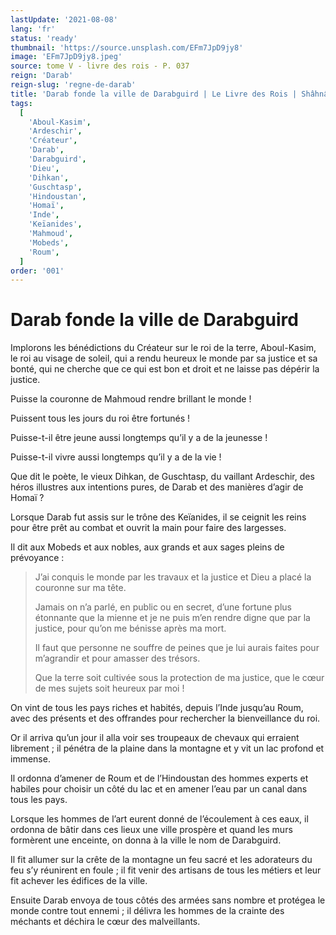 ```yaml
---
lastUpdate: '2021-08-08'
lang: 'fr'
status: 'ready'
thumbnail: 'https://source.unsplash.com/EFm7JpD9jy8'
image: 'EFm7JpD9jy8.jpeg'
source: tome V - livre des rois - P. 037
reign: 'Darab'
reign-slug: 'regne-de-darab'
title: 'Darab fonde la ville de Darabguird | Le Livre des Rois | Shâhnâmeh'
tags:
  [
    'Aboul-Kasim',
    'Ardeschir',
    'Créateur',
    'Darab',
    'Darabguird',
    'Dieu',
    'Dihkan',
    'Guschtasp',
    'Hindoustan',
    'Homaï',
    'Inde',
    'Keïanides',
    'Mahmoud',
    'Mobeds',
    'Roum',
  ]
order: '001'
---
```


<!-- LTeX: language=fr -->

# Darab fonde la ville de Darabguird

Implorons les bénédictions du Créateur sur le roi de la terre, Aboul-Kasim, le roi au visage de soleil, qui a rendu heureux le monde par sa justice et sa bonté, qui ne cherche que ce qui est bon et droit et ne laisse pas dépérir la justice.

Puisse la couronne de Mahmoud rendre brillant le monde !

Puissent tous les jours du roi être fortunés !

Puisse-t-il être jeune aussi longtemps qu’il y a de la jeunesse !

Puisse-t-il vivre aussi longtemps qu’il y a de la vie !

Que dit le poète, le vieux Dihkan, de Guschtasp, du vaillant Ardeschir, des héros illustres aux intentions pures, de Darab et des manières d’agir de Homaï ?

Lorsque Darab fut assis sur le trône des Keïanides, il se ceignit les reins pour être prêt au combat et ouvrit la main pour faire des largesses.

Il dit aux Mobeds et aux nobles, aux grands et aux sages pleins de prévoyance :

> J’ai conquis le monde par les travaux et la justice et Dieu a placé la couronne sur ma tête.
>
> Jamais on n’a parlé, en public ou en secret, d’une fortune plus étonnante que la mienne et je ne puis m’en rendre digne que par la justice, pour qu’on me bénisse après ma mort.
>
> Il faut que personne ne souffre de peines que je lui aurais faites pour m’agrandir et pour amasser des trésors.
>
> Que la terre soit cultivée sous la protection de ma justice, que le cœur de mes sujets soit heureux par moi !

On vint de tous les pays riches et habités, depuis l’Inde jusqu’au Roum, avec des présents et des offrandes pour rechercher la bienveillance du roi.

Or il arriva qu’un jour il alla voir ses troupeaux de chevaux qui erraient librement ; il pénétra de la plaine dans la montagne et y vit un lac profond et immense.

Il ordonna d’amener de Roum et de l’Hindoustan des hommes experts et habiles pour choisir un côté du lac et en amener l’eau par un canal dans tous les pays.

Lorsque les hommes de l’art eurent donné de l’écoulement à ces eaux, il ordonna de bâtir dans ces lieux une ville prospère et quand les murs formèrent une enceinte, on donna à la ville le nom de Darabguird.

Il fit allumer sur la crête de la montagne un feu sacré et les adorateurs du feu s’y réunirent en foule ; il fit venir des artisans de tous les métiers et leur fit achever les édifices de la ville.

Ensuite Darab envoya de tous côtés des armées sans nombre et protégea le monde contre tout ennemi ; il délivra les hommes de la crainte des méchants et déchira le cœur des malveillants.
